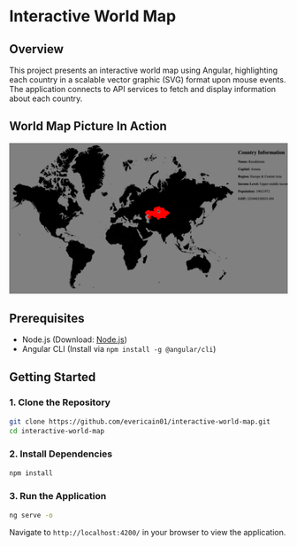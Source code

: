 # Interactive World Map 

## Overview
This project presents an interactive world map using Angular, highlighting each country in a scalable vector graphic (SVG) format upon mouse events. The application connects to API services to fetch and display information about each country.

## World Map Picture In Action
![](https://github.com/evericain01/interactive-world-map/blob/main/gifyyy.gif)

## Prerequisites
- Node.js (Download: [Node.js](https://nodejs.org/))
- Angular CLI (Install via `npm install -g @angular/cli`)

## Getting Started

### 1. Clone the Repository
```bash
git clone https://github.com/evericain01/interactive-world-map.git
cd interactive-world-map
```

### 2. Install Dependencies
```bash
npm install
```

### 3. Run the Application
```bash
ng serve -o
```
Navigate to `http://localhost:4200/` in your browser to view the application.
